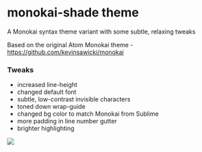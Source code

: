 # monokai-shade theme

A Monokai syntax theme variant with some subtle, relaxing tweaks

Based on the original Atom Monokai theme - https://github.com/kevinsawicki/monokai

### Tweaks
- increased line-height
- changed default font
- subtle, low-contrast invisible characters
- toned down wrap-guide
- changed bg color to match Monokai from Sublime
- more padding in line number gutter
- brighter highlighting

![](https://cloud.githubusercontent.com/assets/425365/8395317/ff4e2fd4-1d36-11e5-9c1d-f8c9982c72ba.png)
